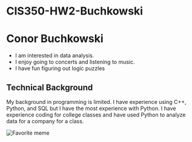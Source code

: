 # CIS350-HW2-Buchkowski

# Conor Buchkowski

* I am interested in data analysis.
* I enjoy going to concerts and listening to music.
* I have fun figuring out logic puzzles

## Technical Background

My background in programming is limited. I have experience using C++, Python, and SQL but I have the most experience with Python. I have experience coding for college classes and have used Python to analyze data for a company for a class.

![Favorite meme](https://media.npr.org/assets/img/2023/01/14/this-is-fine_custom-b7c50c845a78f5d7716475a92016d52655ba3115.jpg)

